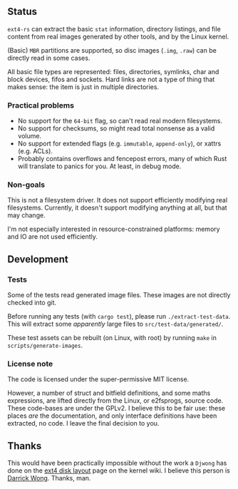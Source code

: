 ## Status

`ext4-rs` can extract the basic `stat` information, directory listings, and file content
  from real images generated by other tools, and by the Linux kernel.

(Basic) `MBR` partitions are supported, so disc images (`.img`, `.raw`) can be
  directly read in some cases.

All basic file types are represented: files, directories, symlinks, char and block devices,
  fifos and sockets. Hard links are not a type of thing that makes sense: the item is just in
  multiple directories.


### Practical problems

 * No support for the `64-bit` flag, so can't read real modern filesystems.
 * No support for checksums, so might read total nonsense as a valid volume.
 * No support for extended flags (e.g. `immutable`, `append-only`), or xattrs (e.g. ACLs).
 * Probably contains overflows and fencepost errors, many of which Rust will translate to
     panics for you. At least, in debug mode.


### Non-goals

This is not a filesystem driver. It does not support efficiently modifying real filesystems.
  Currently, it doesn't support modifying anything at all, but that may change.

I'm not especially interested in resource-constrained platforms: memory and IO are not used
  efficiently.



## Development


### Tests

Some of the tests read generated image files. These images are not directly checked into git.

Before running any tests (with `cargo test`), please run `./extract-test-data`.
  This will extract some *apparently* large files to `src/test-data/generated/`.

These test assets can be rebuilt (on Linux, with root) by running `make`
  in `scripts/generate-images`.


### License note

The code is licensed under the super-permissive MIT license.

However, a number of struct and bitfield definitions, and some maths expressions,
  are lifted directly from the Linux, or e2fsprogs, source code. These code-bases are
  under the GPLv2. I believe this to be fair use: these places *are* the documentation,
  and only interface definitions have been extracted, no code. I leave the final decision
  to you.


## Thanks

This would have been practically impossible without the work a `Djwong` has done on
  the [ext4 disk layout](https://ext4.wiki.kernel.org/index.php/Ext4_Disk_Layout) page on
  the kernel wiki. I believe this person is [Darrick Wong](https://djwong.org/). Thanks, man.
